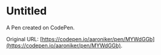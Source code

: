 # Untitled

A Pen created on CodePen.

Original URL: [https://codepen.io/aaroniker/pen/MYWdGGb](https://codepen.io/aaroniker/pen/MYWdGGb).

